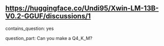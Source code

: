 ## https://huggingface.co/Undi95/Xwin-LM-13B-V0.2-GGUF/discussions/1

contains_question: yes

question_part: Can you make a Q4_K_M?